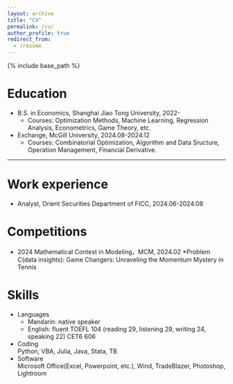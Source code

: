 ```yaml
---
layout: archive
title: "CV"
permalink: /cv/
author_profile: true
redirect_from:
  - /resume
---
```


{% include base_path %}

Education
======
* B.S. in Economics, Shanghai Jiao Tong University, 2022-
  * Courses: Optimization Methods, Machine Learning, Regression Analysis, Econometrics, Game Theory, etc.
* Exchange, McGill University, 2024.08-2024.12
  * Courses: Combinatorial Optimization, Algorithm and Data Sructure, Operation Management, Financial Derivative.

---

Work experience
======
* Analyst, Orient Securities Department of FICC,    2024.06-2024.08

Competitions
======
* 2024 Mathematical Contest in Modeling，MCM,    2024.02
  *Problem C(data insights): Game Changers: Unraveling the Momentum Mystery in Tennis
  
Skills
======
* Languages
  * Mandarin: native speaker
  * English: fluent
    TOEFL 104 (reading 29, listening 29, writing 24, speaking 22)
    CET6 606
* Coding  
  Python, VBA, Julia, Java, Stata, TB
* Software  
  Microsoft Office(Excel, Powerpoint, etc.), Wind, TradeBlazer, Photoshop, Lightroom



